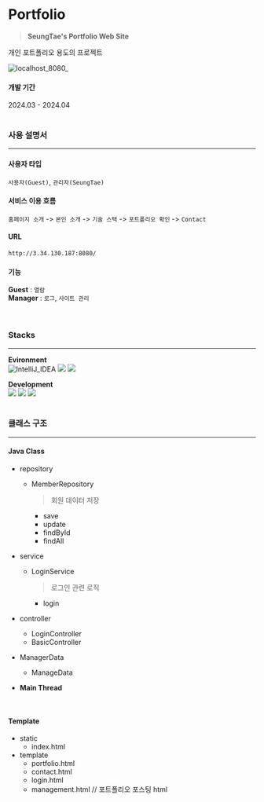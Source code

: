 # Portfolio
> **SeungTae's Portfolio Web Site**

개인 포트폴리오 용도의 프로젝트
<br>

![localhost_8080_](https://github.com/SeungTaeGit/Portfolio/assets/129585999/e89cc28a-150f-4b23-b8c2-9add6036f40e)

#### 개발 기간
2024.03 - 2024.04
<br>
<br>


### 사용 설명서
---
  #### 사용자 타입
  `사용자(Guest)`, `관리자(SeungTae)`
  #### 서비스 이용 흐름
  `홈페이지 소개` -> `본인 소개` -> `기술 스택` -> `포트폴리오 확인` -> `Contact`
  #### URL
  ```
  http://3.34.130.187:8080/
  ```
  #### 기능
  **Guest** : `열람` <br>
  **Manager** : `로그`, `사이트 관리` <br>
<br>
<br>


### Stacks
---
**Evironment** <br>
<img src="https://img.shields.io/badge/IntelliJ_IDEA-000000?style=for-the-badge&amp;logo=IntelliJ%20IDEA&amp;logoColor=white" alt="IntelliJ_IDEA">
<img src="https://img.shields.io/badge/Git-F05032?style=for-the-badge&logo=Git&logoColor=white">   <!-- Git -->
<img src="https://img.shields.io/badge/Github-181717?style=for-the-badge&logo=GitHub&logoColor=white">   <!-- Github -->

**Development** <br>
<img src="https://img.shields.io/badge/java-007396?style=for-the-badge&logo=OpenJDK&logoColor=white">   <!-- Java -->
<img src="https://img.shields.io/badge/Spring-6DB33F?style=for-the-badge&logo=Spring&logoColor=white">  <!-- Spring -->
<img src="https://img.shields.io/badge/springboot-6DB33F?style=for-the-badge&logo=springboot&logoColor=white">  <!-- Spring boot -->
<br>
<br>


### 클래스 구조
---
#### Java Class
- repository
  - MemberRepository
    > 회원 데이터 저장
    - save
    - update
    - findById
    - findAll
      
- service
  - LoginService
    > 로그인 관련 로직
    - login
- controller
  - LoginController
  - BasicController
- ManagerData
  - ManageData
- **Main Thread**
<br>

#### Template
- static
  - index.html
- template
  - portfolio.html
  - contact.html
  - login.html
  - management.html  // 포트폴리오 포스팅 html
<br>
